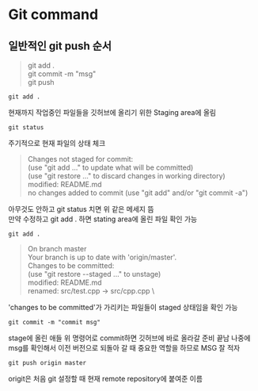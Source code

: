 # Git command

## 일반적인 git push 순서

> git add . \
git commit -m "msg" \
git push

    git add .

현재까지 작업중인 파일들을 깃허브에 올리기 위한 Staging area에 올림

    git status

주기적으로 현재 파일의 상태 체크
> Changes not staged for commit: \
  (use "git add <file>..." to update what will be committed) \
  (use "git restore <file>..." to discard changes in working directory) \
	modified:   README.md \
no changes added to commit (use "git add" and/or "git commit -a")


아무것도 안하고 git status 치면 위 같은 메세지 뜸 \
만약 수정하고 git add . 하면 stating area에 올린 파일 확인 가능

    git add .

>On branch master \
Your branch is up to date with 'origin/master'. \
Changes to be committed: \
  (use "git restore --staged <file>..." to unstage) \
	modified:   README.md \
	renamed:    src/test.cpp -> src/cpp.cpp \

'changes to be committed'가 가리키는 파일들이 staged 상태임을 확인 가능

    git commit -m "commit msg"

stage에 올린 애들 위 명령어로 commit하면 깃허브에 바로 올라갈 준비 끝남 나중에 msg를 확인해서 이전 버전으로 되돌아 갈 때 중요한 역할을 하므로 MSG 잘 적자

    git push origin master

origit은 처음 git 설정할 때 현재 remote repository에 붙여준 이름



